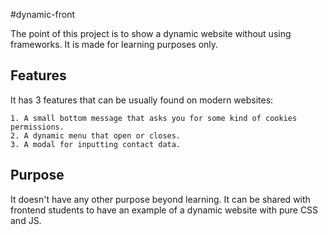 #dynamic-front

The point of this project is to show a dynamic website without using frameworks. It is made for learning purposes only.

## Features

It has 3 features that can be usually found on modern websites:

    1. A small bottom message that asks you for some kind of cookies permissions.
    2. A dynamic menu that open or closes.
    3. A modal for inputting contact data.

## Purpose

It doesn't have any other purpose beyond learning. It can be shared with frontend students to have an example of a dynamic website with pure CSS and JS.